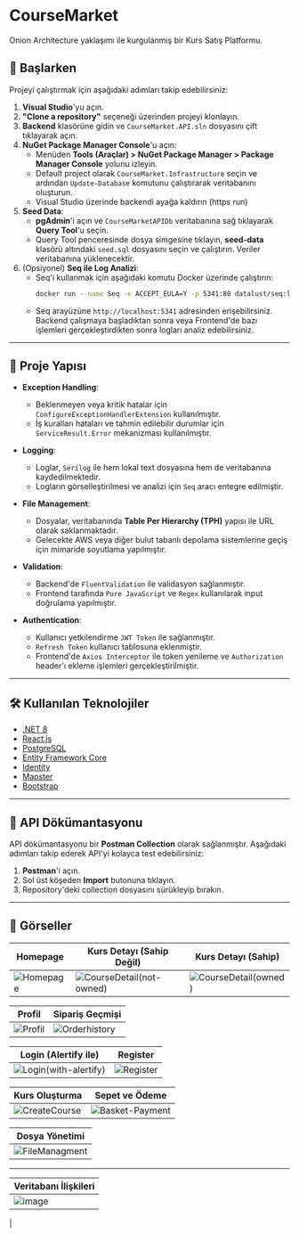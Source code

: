 # CourseMarket

Onion Architecture yaklaşımı ile kurgulanmış bir Kurs Satış Platformu. 

## 🚀 Başlarken

Projeyi çalıştırmak için aşağıdaki adımları takip edebilirsiniz:

1. **Visual Studio**'yu açın.
2. **"Clone a repository"** seçeneği üzerinden projeyi klonlayın.
3. **Backend** klasörüne gidin ve `CourseMarket.API.sln` dosyasını çift tıklayarak açın.
4. **NuGet Package Manager Console**'u açın:
   - Menüden **Tools (Araçlar) > NuGet Package Manager > Package Manager Console** yolunu izleyin.
   - Default project olarak `CourseMarket.Infrastructure` seçin ve ardından `Update-Database` komutunu çalıştırarak veritabanını oluşturun.
   - Visual Studio üzerinde backendi ayağa kaldırın (https run)
5. **Seed Data**:
   - **pgAdmin**'i açın ve `CourseMarketAPIDb` veritabanına sağ tıklayarak **Query Tool**'u seçin.
   - Query Tool penceresinde dosya simgesine tıklayın, **seed-data** klasörü altındaki `seed.sql` dosyasını seçin ve çalıştırın. Veriler veritabanına yüklenecektir.
6. (Opsiyonel) **Seq ile Log Analizi**:
   - Seq'i kullanmak için aşağıdaki komutu Docker üzerinde çalıştırın:
     ```bash
     docker run --name Seq -e ACCEPT_EULA=Y -p 5341:80 datalust/seq:latest
     ```
   - Seq arayüzüne `http://localhost:5341` adresinden erişebilirsiniz. Backend çalışmaya başladıktan sonra veya Frontend'de bazı işlemleri gerçekleştirdikten sonra logları analiz edebilirsiniz.

---

## 📂 Proje Yapısı

- **Exception Handling**: 
  - Beklenmeyen veya kritik hatalar için `ConfigureExceptionHandlerExtension` kullanılmıştır.
  - İş kuralları hataları ve tahmin edilebilir durumlar için `ServiceResult.Error` mekanizması kullanılmıştır.

- **Logging**: 
  - Loglar, `Serilog` ile hem lokal text dosyasına hem de veritabanına kaydedilmektedir.
  - Logların görselleştirilmesi ve analizi için `Seq` aracı entegre edilmiştir.

- **File Management**: 
  - Dosyalar, veritabanında **Table Per Hierarchy (TPH)** yapısı ile URL olarak saklanmaktadır.
  - Gelecekte AWS veya diğer bulut tabanlı depolama sistemlerine geçiş için mimaride soyutlama yapılmıştır.

- **Validation**: 
  - Backend'de `FluentValidation` ile validasyon sağlanmıştır.
  - Frontend tarafında `Pure JavaScript` ve `Regex` kullanılarak input doğrulama yapılmıştır.

- **Authentication**: 
  - Kullanıcı yetkilendirme `JWT Token` ile sağlanmıştır.
  - `Refresh Token` kullanıcı tablosuna eklenmiştir.
  - Frontend'de `Axios Interceptor` ile token yenileme ve `Authorization` header'ı ekleme işlemleri gerçekleştirilmiştir.

---

## 🛠️ Kullanılan Teknolojiler

- [.NET 8](https://dotnet.microsoft.com/download/dotnet/8.0)
- [React.js](https://react.dev/)
- [PostgreSQL](https://www.postgresql.org/)
- [Entity Framework Core](https://docs.microsoft.com/ef/core)
- [Identity](https://docs.microsoft.com/aspnet/core/security/authentication/identity)
- [Mapster](https://github.com/MapsterMapper/Mapster)
- [Bootstrap](https://getbootstrap.com/)

---

## 📜 API Dökümantasyonu

API dökümantasyonu bir **Postman Collection** olarak sağlanmıştır. Aşağıdaki adımları takip ederek API'yi kolayca test edebilirsiniz:
1. **Postman**'i açın.
2. Sol üst köşeden **Import** butonuna tıklayın.
3. Repository'deki collection dosyasını sürükleyip bırakın.

---

## 📸 Görseller

| **Homepage** | **Kurs Detayı (Sahip Değil)** | **Kurs Detayı (Sahip)** |
|--------------|--------------------------------|--------------------------|
| ![Homepage](https://github.com/user-attachments/assets/898cf078-4429-4c4a-8547-8acf10cdf02b) | ![CourseDetail(not-owned)](https://github.com/user-attachments/assets/5e6189e0-41f5-4283-9d0d-78d840ebf859) | ![CourseDetail(owned)](https://github.com/user-attachments/assets/1087262c-97d1-4aad-887a-a63ac33a5ffe) |

| **Profil** | **Sipariş Geçmişi** |
|------------|----------------------|
| ![Profil](https://github.com/user-attachments/assets/3558b6ae-7156-4da9-91e8-0d1f70893cee) | ![Orderhistory](https://github.com/user-attachments/assets/6e9548aa-b371-4e06-add8-0a8d888109ec) |

| **Login (Alertify ile)** | **Register** |
|---------------------------|--------------|
| ![Login(with-alertify)](https://github.com/user-attachments/assets/ff91f579-41db-43b9-8a90-895d6312735f) | ![Register](https://github.com/user-attachments/assets/ca786691-5be1-4fd3-b8dd-63c423838fd4) |

| **Kurs Oluşturma** | **Sepet ve Ödeme** |
|---------------------|--------------------|
| ![CreateCourse](https://github.com/user-attachments/assets/92b984ee-d025-4757-a03b-ae5a74da6c76) | ![Basket-Payment](https://github.com/user-attachments/assets/7eac73bb-4d8c-4702-9377-ad43c54329aa) |

| **Dosya Yönetimi** |
|--------------------|
| ![FileManagment](https://github.com/user-attachments/assets/43fe2445-dcf6-4a0e-be51-468a67fbe43c) |

---
| **Veritabanı İlişkileri** |
|--------------------|
| ![image](https://github.com/user-attachments/assets/f4b33085-f262-4691-9113-07f105ca617b)
| 

